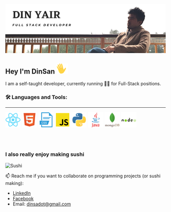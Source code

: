 <img src="https://github.com/DinSanGun/DinSanGun/blob/main/Profile-Banner.png">

<br />

## Hey I'm DinSan <img width="36px" src="https://github.com/DinSanGun/DinSanGun/blob/main/waving.gif">  
I am a self-taught developer, currently running 🏃‍♂️ for Full-Stack positions.


### 🛠 Languages and Tools:
<hr/>
<p float="left">
  <img src="https://github.com/DinSanGun/DinSanGun/blob/main/bigger%20icons/react.png" width="48px" style="margin=10px;">
  <img src="https://github.com/DinSanGun/DinSanGun/blob/main/bigger%20icons/html.png" width="48px" style="margin=10px;">
  <img src="https://github.com/DinSanGun/DinSanGun/blob/main/bigger%20icons/css.png" width="48px" style="margin=10px;">
  <img src="https://github.com/DinSanGun/DinSanGun/blob/main/bigger%20icons/js.png" width="48px" style="margin=10px;">
  <img src="https://github.com/DinSanGun/DinSanGun/blob/main/bigger%20icons/python.png" width="48px" style="margin=10px;">
  <img src="https://github.com/DinSanGun/DinSanGun/blob/main/bigger%20icons/java.png" width="48px" style="margin=10px;">
  <img src="https://github.com/DinSanGun/DinSanGun/blob/main/bigger%20icons/mongodb.png" width="48px" style="margin=10px;">
  <img src="https://github.com/DinSanGun/DinSanGun/blob/main/bigger%20icons/nodejs.png" width="48px" style="margin=10px;">
</p>

<br />
<br />


### I also really enjoy making sushi 

![Sushi](https://media.giphy.com/media/A0EsxeeJz7asU/giphy.gif)


📫 Reach me if you want to collaborate on programming projects (or sushi making):
<ul>
  <li><a href="https://www.linkedin.com/in/din-yair-sadot-5a05a616b/">LinkedIn</a></li>
  <li><a href="https://www.facebook.com/dinyair/">Facebook</a></li>
  <li>Email: <a href="mailto:dinsadot@gmail.com">dinsadot@gmail.com</a></li>
 </ul>



<!--
**DinSanGun/DinSanGun** is a ✨ _special_ ✨ repository because its `README.md` (this file) appears on your GitHub profile.

Here are some ideas to get you started:

- 🔭 I’m currently working on ...
- 🌱 I’m currently learning ...
- 👯 I’m looking to collaborate on ...
- 🤔 I’m looking for help with ...
- 💬 Ask me about ...
- 📫 How to reach me: ...
- 😄 Pronouns: ...
- ⚡ Fun fact: ...
-->
